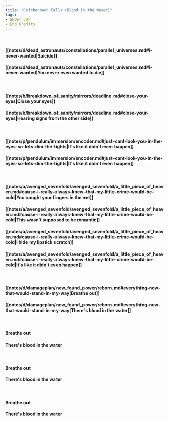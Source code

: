 ```yaml
---
title: "Reichenbach Falls (Blood in the Water)"
tags:
- GHOST COP
- End Credits
---
```

&nbsp;
#### [[notes/d/dead_astronauts/constellations/parallel_universes.md#i-never-wanted|Suicide]]
#### [[notes/d/dead_astronauts/constellations/parallel_universes.md#i-never-wanted|You never even wanted to die]]
&nbsp;
#### [[notes/b/breakdown_of_sanity/mirrors/deadline.md#close-your-eyes|Close your eyes]]
#### [[notes/b/breakdown_of_sanity/mirrors/deadline.md#close-your-eyes|Hearing signs from the other side]]
&nbsp;
#### [[notes/p/pendulum/immersion/encoder.md#just-cant-look-you-in-the-eyes-so-lets-dim-the-lights|It's like it didn't even happen]]
#### [[notes/p/pendulum/immersion/encoder.md#just-cant-look-you-in-the-eyes-so-lets-dim-the-lights|It's like it didn't even happen]]
&nbsp;
#### [[notes/a/avenged_sevenfold/avenged_sevenfold/a_little_piece_of_heaven.md#cause-i-really-always-knew-that-my-little-crime-would-be-cold|You caught your fingers in the net]]
#### [[notes/a/avenged_sevenfold/avenged_sevenfold/a_little_piece_of_heaven.md#cause-i-really-always-knew-that-my-little-crime-would-be-cold|This wasn't supposed to be romantic]]
#### [[notes/a/avenged_sevenfold/avenged_sevenfold/a_little_piece_of_heaven.md#cause-i-really-always-knew-that-my-little-crime-would-be-cold|I hide my lipstick scratch]]
#### [[notes/a/avenged_sevenfold/avenged_sevenfold/a_little_piece_of_heaven.md#cause-i-really-always-knew-that-my-little-crime-would-be-cold|It's like it didn't even happen]]
&nbsp;
#### [[notes/d/damageplan/new_found_power/reborn.md#everything-now-that-would-stand-in-my-way|Breathe out]]
#### [[notes/d/damageplan/new_found_power/reborn.md#everything-now-that-would-stand-in-my-way|There's blood in the water]]
&nbsp;
#### Breathe out
#### There's blood in the water
&nbsp;
#### Breathe out
#### There's blood in the water
&nbsp;
#### Breathe out
#### There's blood in the water
